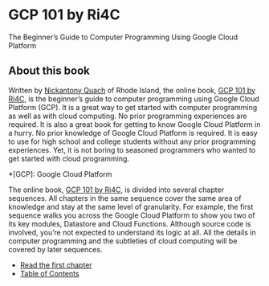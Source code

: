 # GCP 101 by Ri4C
The Beginner’s Guide to Computer Programming Using Google Cloud Platform
## About this book
Written by [Nickantony Quach](https://ri4c.com/quach/) of Rhode Island, the online book, [GCP 101 by Ri4C](https://ri4c.com/gcp101/), is the beginner’s guide to computer programming using Google Cloud Platform (GCP). It is a great way to get started with computer programming as well as with cloud computing. No prior programming experiences are required. It is also a great book for getting to know Google Cloud Platform in a hurry. No prior knowledge of Google Cloud Platform is required. It is easy to use for high school and college students without any prior programming experiences. Yet, it is not boring to seasoned programmers who wanted to get started with cloud programming.

*[GCP]: Google Cloud Platform

The online book, [GCP 101 by Ri4C](https://ri4c.com/gcp101/), is divided into several chapter sequences. All chapters in the same sequence cover the same area of knowledge and stay at the same level of granularity. For example, the first sequence walks you across the Google Cloud Platform to show you two of its key modules, Datastore and Cloud Functions. Although source code is involved, you’re not expected to understand its logic at all. All the details in computer programming and the subtleties of cloud computing will be covered by later sequences.

- [Read the first chapter](https://ri4c.com/gcp101-chapter-11-using-google-cloud-code-editor/)
- [Table of Contents](https://ri4c.com/gcp101/toc/)
